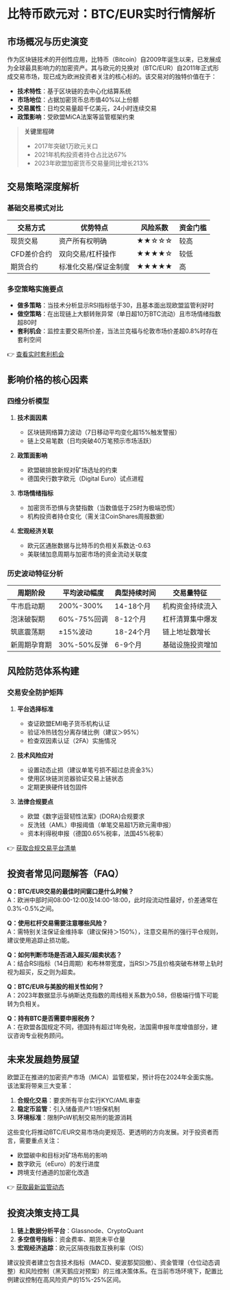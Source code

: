 # 比特币欧元对：BTC/EUR实时行情解析

## 市场概况与历史演变

作为区块链技术的开创性应用，比特币（Bitcoin）自2009年诞生以来，已发展成为全球最具影响力的加密资产。其与欧元的兑换对（BTC/EUR）自2011年正式形成交易市场，现已成为欧洲投资者关注的核心标的。该交易对的独特价值在于：

- **技术特性**：基于区块链的去中心化结算系统
- **市场地位**：占据加密货币总市值40%以上份额
- **交易属性**：日均交易量超千亿美元，24小时连续交易
- **政策影响**：受欧盟MiCA法案等监管框架约束

> **关键里程碑**  
> - 2017年突破1万欧元关口  
> - 2021年机构投资者持仓占比达67%  
> - 2023年欧盟加密货币交易量同比增长213%

## 交易策略深度解析

### 基础交易模式对比

| 交易方式      | 优势特点                  | 风险系数 | 资金门槛 |
|---------------|---------------------------|----------|----------|
| 现货交易      | 资产所有权明确            | ★★☆☆☆    | 较高     |
| CFD差价合约   | 双向交易/杠杆操作         | ★★★★☆    | 较低     |
| 期货合约      | 标准化交易/保证金制度     | ★★★★★    | 高       |

### 多空策略实施要点
- **做多策略**：当技术分析显示RSI指标低于30，且基本面出现欧盟监管利好时
- **做空策略**：在出现链上大额转账异常（单日超10万BTC流动）且市场情绪指数超80时
- **套利机会**：监控主要交易所价差，当法兰克福与伦敦市场价差超0.8%时存在套利空间

👉 [查看实时套利机会](https://bit.ly/okx_welcome)

## 影响价格的核心因素

### 四维分析模型

1. **技术面因素**
   - 区块链网络算力波动（7日移动平均变化超15%触发警报）
   - 链上交易笔数（日均突破40万笔预示市场活跃）

2. **政策面影响**
   - 欧盟碳排放新规对矿场选址的约束
   - 德国央行数字欧元（Digital Euro）试点进程

3. **市场情绪指标**
   - 加密货币恐惧与贪婪指数（当数值低于25时为极端恐慌）
   - 机构投资者持仓变化（需关注CoinShares周报数据）

4. **宏观经济关联**
   - 欧元区通胀数据与比特币的负相关系数达-0.63
   - 美联储加息周期与加密市场的资金流动关联度

### 历史波动特征分析

| 周期阶段       | 平均波动幅度 | 典型持续时间 | 交易量特征        |
|----------------|--------------|--------------|-------------------|
| 牛市启动期     | 200%-300%    | 14-18个月    | 机构资金持续流入  |
| 泡沫破裂期     | 60%-75%回调  | 8-12个月     | 杠杆清算集中爆发  |
| 筑底震荡期     | ±15%波动     | 18-24个月    | 链上地址数增长    |
| 新周期孕育期   | 30%-50%反弹  | 6-9个月      | 基础设施投资增加  |

## 风险防范体系构建

### 交易安全防护矩阵

1. **平台选择标准**
   - 查证欧盟EMI电子货币机构认证
   - 验证冷热钱包分离存储比例（建议＞95%）
   - 检查双因素认证（2FA）实施情况

2. **技术风险应对**
   - 设置动态止损（建议单笔亏损不超过总资金3%）
   - 使用区块链浏览器验证交易上链状态
   - 定期更换硬件钱包固件

3. **法律合规要点**
   - 欧盟《数字运营韧性法案》(DORA)合规要求
   - 反洗钱（AML）申报阈值（单笔交易超1万欧元需申报）
   - 资本利得税申报（德国0.65%税率，法国45%税率）

👉 [获取合规交易平台清单](https://bit.ly/okx_welcome)

## 投资者常见问题解答（FAQ）

**Q：BTC/EUR交易的最佳时间窗口是什么时候？**  
A：欧洲中部时间08:00-12:00及14:00-18:00，此时段流动性最好，价差通常在0.3%-0.5%之间。

**Q：使用杠杆交易需要注意哪些风险？**  
A：需特别关注保证金维持率（建议保持＞150%），注意交易所的强行平仓规则，建议使用追踪止损功能。

**Q：如何判断市场是否进入超买/超卖状态？**  
A：结合RSI指标（14日周期）和布林带宽度，当RSI＞75且价格突破布林带上轨时视为超买，反之则为超卖。

**Q：BTC/EUR与美股的相关性如何？**  
A：2023年数据显示与纳斯达克指数的周线相关系数为0.58，但极端行情下可能转为负相关。

**Q：持有BTC是否需要申报税务？**  
A：在欧盟各国规定不同，德国持有超过1年免税，法国需申报年度增值部分，建议咨询专业税务顾问。

## 未来发展趋势展望

欧盟正在推进的加密资产市场（MiCA）监管框架，预计将在2024年全面实施。该法案将带来三大变革：

1. **合规化交易**：要求所有平台实行KYC/AML审查
2. **稳定币监管**：引入储备资产1:1担保机制
3. **环境标准**：限制PoW机制交易所的能源消耗

这些变化将推动BTC/EUR交易市场向更规范、更透明的方向发展。对于投资者而言，需要重点关注：

- 欧盟碳中和目标对矿场布局的影响
- 数字欧元（eEuro）的发行进度
- 跨境支付通道的加密化改造

👉 [获取最新监管动态](https://bit.ly/okx_welcome)

## 投资决策支持工具

1. **链上数据分析平台**：Glassnode、CryptoQuant
2. **多空信号指标**：资金费率、期货未平仓量
3. **宏观经济追踪**：欧元区隔夜指数互换利率（OIS）

建议投资者建立包含技术指标（MACD、斐波那契回撤）、资金管理（仓位动态调整）和风险控制（黑天鹅应对预案）的三维决策体系。在当前市场环境下，配置比例建议控制在高风险资产的15%-25%区间。